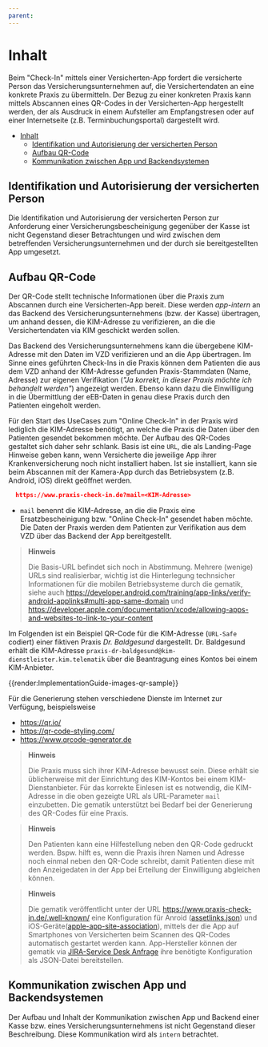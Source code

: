 ```yaml
---
parent: 
---
```

# Inhalt

Beim "Check-In" mittels einer Versicherten-App fordert die versicherte Person das Versicherungsunternehmen auf, die Versichertendaten an eine konkrete Praxis zu übermitteln.
Der Bezug zu einer konkreten Praxis kann mittels Abscannen eines QR-Codes in der Versicherten-App hergestellt werden, der als Ausdruck in einem Aufsteller am Empfangstresen oder auf einer Internetseite (z.B. Terminbuchungsportal) dargestellt wird.

- [Inhalt](#inhalt)
  - [Identifikation und Autorisierung der versicherten Person](#identifikation-und-autorisierung-der-versicherten-person)
  - [Aufbau QR-Code](#aufbau-qr-code)
  - [Kommunikation zwischen App und Backendsystemen](#kommunikation-zwischen-app-und-backendsystemen)

## Identifikation und Autorisierung der versicherten Person

Die Identifikation und Autorisierung der versicherten Person zur Anforderung einer Versicherungsbescheinigung gegenüber der Kasse ist nicht Gegenstand dieser Betrachtungen und wird zwischen dem betreffenden Versicherungsunternehmen und der durch sie bereitgestellten App umgesetzt.

## Aufbau QR-Code

Der QR-Code stellt technische Informationen über die Praxis zum Abscannen durch eine Versicherten-App bereit.
Diese werden _app-intern_ an das Backend des Versicherungsunternehmens (bzw. der Kasse) übertragen, um anhand dessen, die KIM-Adresse zu verifizieren, an die die Versichertendaten via KIM geschickt werden sollen.

Das Backend des Versicherungsunternehmens kann die übergebene KIM-Adresse mit den Daten im VZD verifizieren und an die App übertragen.
Im Sinne eines geführten Check-Ins in die Praxis können dem Patienten die aus dem VZD anhand der KIM-Adresse gefunden Praxis-Stammdaten (Name, Adresse) zur eigenen Verifikation (_"Ja korrekt, in dieser Praxis möchte ich behandelt werden"_) angezeigt werden. Ebenso kann dazu die Einwilligung in die Übermittlung der eEB-Daten in genau diese Praxis durch den Patienten eingeholt werden.

Für den Start des UseCases zum "Online Check-In" in der Praxis wird lediglich die KIM-Adresse benötigt, an welche die Praxis die Daten über den Patienten gesendet bekommen möchte. Der Aufbau des QR-Codes gestaltet sich daher sehr schlank. Basis ist eine `URL`, die als Landing-Page Hinweise geben kann, wenn Versicherte die jeweilige App ihrer Krankenversicherung noch nicht installiert haben. Ist sie installiert, kann sie beim Abscannen mit der Kamera-App durch das Betriebsystem (z.B. Android, iOS) direkt geöffnet werden.

```json
  https://www.praxis-check-in.de?mail=<KIM-Adresse>
```

- `mail` benennt die KIM-Adresse, an die die Praxis eine Ersatzbescheinigung bzw. "Online Check-In" gesendet haben möchte. Die Daten der Praxis werden dem Patienten zur Verifikation aus dem VZD über das Backend der App bereitgestellt.

> **Hinweis**
>
> Die Basis-URL befindet sich noch in Abstimmung.
> Mehrere (wenige) URLs sind realisierbar, wichtig ist die Hinterlegung technsicher Informationen für die mobilen Betriebsysteme durch die gematik, siehe auch
> https://developer.android.com/training/app-links/verify-android-applinks#multi-app-same-domain und
> https://developer.apple.com/documentation/xcode/allowing-apps-and-websites-to-link-to-your-content

Im Folgenden ist ein Beispiel QR-Code für die KIM-Adresse (`URL-Safe` codiert) einer fiktiven Praxis _Dr. Baldgesund_ dargestellt. Dr. Baldgesund erhält die KIM-Adresse `praxis-dr-baldgesund@kim-dienstleister.kim.telematik` über die Beantragung eines Kontos bei einem KIM-Anbieter.

<!--- generated at https://www.qr.io wegen Logo und Farbe (#000e52) --->
<!--- https://www.praxis-check-in.de?mail=praxis-dr-baldgesund@kim-dienstleister.kim.telematik --->
{{render:ImplementationGuide-images-qr-sample}}

Für die Generierung stehen verschiedene Dienste im Internet zur Verfügung, beispielsweise

- https://qr.io/
- https://qr-code-styling.com/
- https://www.qrcode-generator.de

> **Hinweis**
>
> Die Praxis muss sich ihrer KIM-Adresse bewusst sein.
> Diese erhält sie üblicherweise mit der Einrichtung des KIM-Kontos bei einem KIM-Dienstanbieter.
> Für das korrekte Einlesen ist es notwendig, die KIM-Adresse in die oben gezeigte URL als URL-Parameter `mail` einzubetten.
> Die gematik unterstützt bei Bedarf bei der Generierung des QR-Codes für eine Praxis.

> **Hinweis**
>
> Den Patienten kann eine Hilfestellung neben den QR-Code gedruckt werden.
> Bspw. hilft es, wenn die Praxis ihren Namen und Adresse noch einmal neben den QR-Code schreibt,
> damit Patienten diese mit den Anzeigedaten in der App bei Erteilung der Einwilligung abgleichen können.

> **Hinweis**
>
> Die gematik veröffentlicht unter der URL https://www.praxis-check-in.de/.well-known/ eine Konfiguration
> für Anroid ([assetlinks.json](https://developer.android.com/training/app-links/verify-android-applinks)) und iOS-Geräte([apple-app-site-association](https://developer.apple.com/library/archive/documentation/General/Conceptual/AppSearch/UniversalLinks.html)),
> mittels der die App auf Smartphones von Versicherten beim Scannen des QR-Codes automatisch gestartet werden kann.
> App-Hersteller können der gematik via [JIRA-Service Desk Anfrage](http://service.gematik.de/servicedesk/customer/portals) ihre benötigte Konfiguration als JSON-Datei bereitstellen.

## Kommunikation zwischen App und Backendsystemen

Der Aufbau und Inhalt der Kommunikation zwischen App und Backend einer Kasse bzw. eines Versicherungsunternehmens ist nicht Gegenstand dieser Beschreibung.
Diese Kommunikation wird als `intern` betrachtet.
